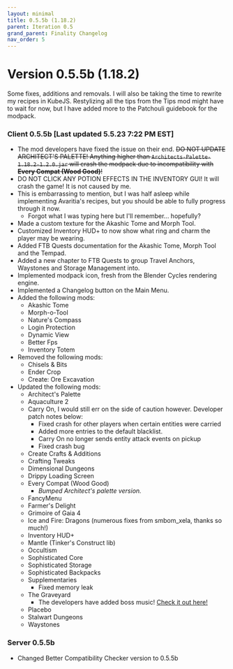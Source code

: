 ```yaml
---
layout: minimal
title: 0.5.5b (1.18.2)
parent: Iteration 0.5
grand_parent: Finality Changelog
nav_order: 5
---
```

# Version 0.5.5b (1.18.2)
Some fixes, additions and removals. I will also be taking the time to rewrite my recipes in KubeJS. Restylizing all the tips from the Tips mod might have to wait for now, but I have added more to the Patchouli guidebook for the modpack.


### Client 0.5.5b [Last updated 5.5.23 7:22 PM EST]
* The mod developers have fixed the issue on their end. ~~DO NOT UPDATE ARCHITECT'S PALETTE! Anything higher than `Architects-Palette-1.18.2-1.2.0.jar` will crash the modpack due to incompatibility with **Every Compat (Wood Good)**!~~
* DO NOT CLICK ANY POTION EFFECTS IN THE INVENTORY GUI! It will crash the game! It is not caused by me.
* This is embarrassing to mention, but I was half asleep while implementing Avaritia's recipes, but you should be able to fully progress through it now.
  * Forgot what I was typing here but I'll remember... hopefully?
* Made a custom texture for the Akashic Tome and Morph Tool.
* Customized Inventory HUD+ to now show what ring and charm the player may be wearing.
* Added FTB Quests documentation for the Akashic Tome, Morph Tool and the Tempad.
* Added a new chapter to FTB Quests to group Travel Anchors, Waystones and Storage Management into.
* Implemented modpack icon, fresh from the Blender Cycles rendering engine.
* Implemented a Changelog button on the Main Menu.
* Added the following mods:
  * Akashic Tome
  * Morph-o-Tool
  * Nature's Compass
  * Login Protection
  * Dynamic View
  * Better Fps
  * Inventory Totem
* Removed the following mods:
  * Chisels & Bits
  * Ender Crop
  * Create: Ore Excavation
* Updated the following mods:
  * Architect's Palette
  * Aquaculture 2
  * Carry On, I would still err on the side of caution however. Developer patch notes below:
    * Fixed crash for other players when certain entities were carried
    * Added more entries to the default blacklist.
    * Carry On no longer sends entity attack events on pickup
    * Fixed crash bug
  * Create Crafts & Additions
  * Crafting Tweaks
  * Dimensional Dungeons
  * Drippy Loading Screen
  * Every Compat (Wood Good)
    * _Bumped Architect's palette version._
  * FancyMenu
  * Farmer's Delight
  * Grimoire of Gaia 4
  * Ice and Fire: Dragons (numerous fixes from smbom_xela, thanks so much!)
  * Inventory HUD+
  * Mantle (Tinker's Construct lib)
  * Occultism
  * Sophisticated Core
  * Sophisticated Storage
  * Sophisticated Backpacks
  * Supplementaries
    * Fixed memory leak
  * The Graveyard
    * The developers have added boss music! [Check it out here!](https://youtu.be/QizeNcMKeZI)
  * Placebo
  * Stalwart Dungeons
  * Waystones


### Server 0.5.5b
* Changed Better Compatibility Checker version to 0.5.5b
